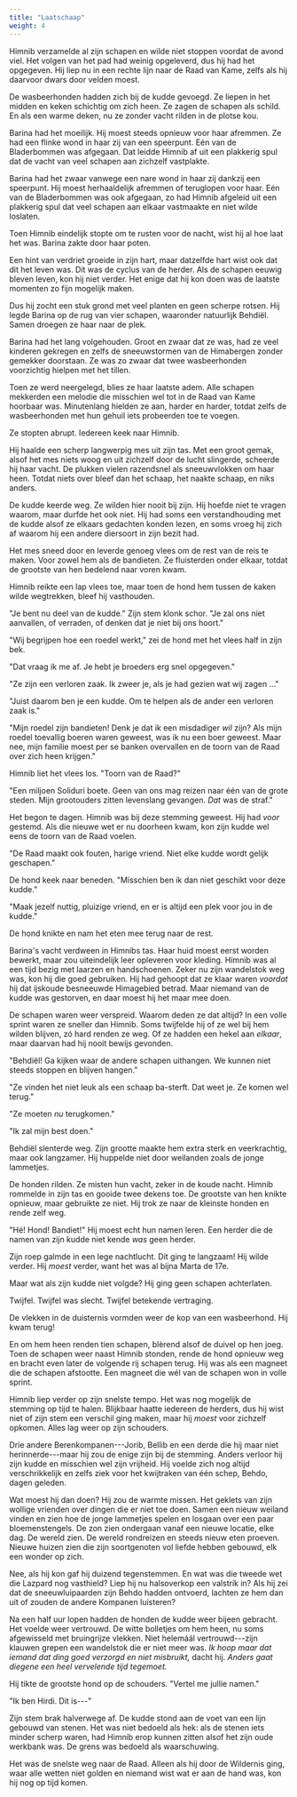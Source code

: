 ```yaml
---
title: "Laatschaap"
weight: 4
---
```


Himnib verzamelde al zijn schapen en wilde niet stoppen voordat de avond viel. Het volgen van het pad had weinig opgeleverd, dus hij had het opgegeven. Hij liep nu in een rechte lijn naar de Raad van Kame, zelfs als hij daarvoor dwars door velden moest.

De wasbeerhonden hadden zich bij de kudde gevoegd. Ze liepen in het midden en keken schichtig om zich heen. Ze zagen de schapen als schild. En als een warme deken, nu ze zonder vacht rilden in de plotse kou.

Barina had het moeilijk. Hij moest steeds opnieuw voor haar afremmen. Ze had een flinke wond in haar zij van een speerpunt. Eén van de Bladerbommen was afgegaan. Dat leidde Himnib af uit een plakkerig spul dat de vacht van veel schapen aan zichzelf vastplakte.

Barina had het zwaar vanwege een nare wond in haar zij dankzij een speerpunt. Hij moest herhaaldelijk afremmen of teruglopen voor haar. Eén van de Bladerbommen was ook afgegaan, zo had Himnib afgeleid uit een plakkerig spul dat veel schapen aan elkaar vastmaakte en niet wilde loslaten.

Toen Himnib eindelijk stopte om te rusten voor de nacht, wist hij al hoe laat het was. Barina zakte door haar poten. 

Een hint van verdriet groeide in zijn hart, maar datzelfde hart wist ook dat dit het leven was. Dit was de cyclus van de herder. Als de schapen eeuwig bleven leven, kon hij niet verder. Het enige dat hij kon doen was de laatste momenten zo fijn mogelijk maken.

Dus hij zocht een stuk grond met veel planten en geen scherpe rotsen. Hij legde Barina op de rug van vier schapen, waaronder natuurlijk Behdiël. Samen droegen ze haar naar de plek. 

Barina had het lang volgehouden. Groot en zwaar dat ze was, had ze veel kinderen gekregen en zelfs de sneeuwstormen van de Himabergen zonder gemekker doorstaan. Ze was zo zwaar dat twee wasbeerhonden voorzichtig hielpen met het tillen.

Toen ze werd neergelegd, blies ze haar laatste adem. Alle schapen mekkerden een melodie die misschien wel tot in de Raad van Kame hoorbaar was. Minutenlang hielden ze aan, harder en harder, totdat zelfs de wasbeerhonden met hun gehuil iets probeerden toe te voegen.

Ze stopten abrupt. Iedereen keek naar Himnib. 

Hij haalde een scherp langwerpig mes uit zijn tas. Met een groot gemak, alsof het mes niets woog en uit zichzelf door de lucht slingerde, scheerde hij haar vacht. De plukken vielen razendsnel als sneeuwvlokken om haar heen. Totdat niets over bleef dan het schaap, het naakte schaap, en niks anders.

De kudde keerde weg. Ze wilden hier nooit bij zijn. Hij hoefde niet te vragen waarom, maar durfde het ook niet. Hij had soms een verstandhouding met de kudde alsof ze elkaars gedachten konden lezen, en soms vroeg hij zich af waarom hij een andere diersoort in zijn bezit had.

Het mes sneed door en leverde genoeg vlees om de rest van de reis te maken. Voor zowel hem als de bandieten. Ze fluisterden onder elkaar, totdat de grootste van hen bedelend naar voren kwam. 

Himnib reikte een lap vlees toe, maar toen de hond hem tussen de kaken wilde wegtrekken, bleef hij vasthouden.

"Je bent nu deel van de kudde." Zijn stem klonk schor. "Je zal ons niet aanvallen, of verraden, of denken dat je niet bij ons hoort."

"Wij begrijpen hoe een roedel werkt," zei de hond met het vlees half in zijn bek.

"Dat vraag ik me af. Je hebt je broeders erg snel opgegeven."

"Ze zijn een verloren zaak. Ik zweer je, als je had gezien wat wij zagen ..."

"Juist daarom ben je een kudde. Om te helpen als de ander een verloren zaak is."

"Mijn roedel zijn bandieten! Denk je dat ik een misdadiger _wil_ zijn? Als mijn roedel toevallig boeren waren geweest, was ik nu een boer geweest. Maar nee, mijn familie moest per se banken overvallen en de toorn van de Raad over zich heen krijgen."

Himnib liet het vlees los. "Toorn van de Raad?"

"Een miljoen Soliduri boete. Geen van ons mag reizen naar één van de grote steden. Mijn grootouders zitten levenslang gevangen. _Dat_ was de straf."

Het begon te dagen. Himnib was bij deze stemming geweest. Hij had _voor_ gestemd. Als die nieuwe wet er nu doorheen kwam, kon zijn kudde wel eens de toorn van de Raad voelen.

"De Raad maakt ook fouten, harige vriend. Niet elke kudde wordt gelijk geschapen."

De hond keek naar beneden. "Misschien ben ik dan niet geschikt voor deze kudde."

"Maak jezelf nuttig, pluizige vriend, en er is altijd een plek voor jou in de kudde."

De hond knikte en nam het eten mee terug naar de rest.

Barina's vacht verdween in Himnibs tas. Haar huid moest eerst worden bewerkt, maar zou uiteindelijk leer opleveren voor kleding. Himnib was al een tijd bezig met laarzen en handschoenen. Zeker nu zijn wandelstok weg was, kon hij die goed gebruiken. Hij had gehoopt dat ze klaar waren _voordat_ hij dat ijskoude besneeuwde Himagebied betrad. Maar niemand van de kudde was gestorven, en daar moest hij het maar mee doen.

De schapen waren weer verspreid. Waarom deden ze dat altijd? In een volle sprint waren ze sneller dan Himnib. Soms twijfelde hij of ze wel bij hem wilden blijven, zó hard renden ze weg. Of ze hadden een hekel aan _elkaar_, maar daarvan had hij nooit bewijs gevonden.

"Behdiël! Ga kijken waar de andere schapen uithangen. We kunnen niet steeds stoppen en blijven hangen."

"Ze vinden het niet leuk als een schaap ba-sterft. Dat weet je. Ze komen wel terug."

"Ze moeten _nu_ terugkomen."

"Ik zal mijn best doen." 

Behdiël slenterde weg. Zijn grootte maakte hem extra sterk en veerkrachtig, maar ook langzamer. Hij huppelde niet door weilanden zoals de jonge lammetjes.

De honden rilden. Ze misten hun vacht, zeker in de koude nacht. Himnib rommelde in zijn tas en gooide twee dekens toe. De grootste van hen knikte opnieuw, maar gebruikte ze niet. Hij trok ze naar de kleinste honden en rende zelf weg.

"Hé! Hond! Bandiet!" Hij moest echt hun namen leren. Een herder die de namen van zijn kudde niet kende _was_ geen herder.

Zijn roep galmde in een lege nachtlucht. Dit ging te langzaam! Hij wilde verder. Hij _moest_ verder, want het was al bijna Marta de 17e.

Maar wat als zijn kudde niet volgde? Hij ging geen schapen achterlaten.

Twijfel. Twijfel was slecht. Twijfel betekende vertraging.

De vlekken in de duisternis vormden weer de kop van een wasbeerhond. Hij kwam terug! 

En om hem heen renden tien schapen, blèrend alsof de duivel op hen joeg. Toen de schapen weer naast Himnib stonden, rende de hond opnieuw weg en bracht even later de volgende rij schapen terug. Hij was als een magneet die de schapen afstootte. Een magneet die wél van de schapen won in volle sprint.

Himnib liep verder op zijn snelste tempo. Het was nog mogelijk de stemming op tijd te halen. Blijkbaar haatte iedereen de herders, dus hij wist niet of zijn stem een verschil ging maken, maar hij _moest_ voor zichzelf opkomen. Alles lag weer op zijn schouders. 

Drie andere Berenkompanen---Jorib, Bellib en een derde die hij maar niet herinnerde---maar hij zou de enige zijn bij de stemming. Anders verloor hij zijn kudde en misschien wel zijn vrijheid. Hij voelde zich nog altijd verschrikkelijk en zelfs ziek voor het kwijtraken van één schep, Behdo, dagen geleden.

Wat moest hij dan doen? Hij zou de warmte missen. Het geklets van zijn wollige vrienden over dingen die er niet toe doen. Samen een nieuw weiland vinden en zien hoe de jonge lammetjes spelen en losgaan over een paar bloemenstengels. De zon zien ondergaan vanaf een nieuwe locatie, elke dag. De wereld zien. De wereld rondreizen en steeds nieuw eten proeven. Nieuwe huizen zien die zijn soortgenoten vol liefde hebben gebouwd, elk een wonder op zich.

Nee, als hij kon gaf hij duizend tegenstemmen. En wat was die tweede wet die Lazpard nog vasthield? Liep hij nu halsoverkop een valstrik in? Als hij zei dat de sneeuwluipaarden zijn Behdo hadden ontvoerd, lachten ze hem dan uit of zouden de andere Kompanen luisteren?

Na een half uur lopen hadden de honden de kudde weer bijeen gebracht. Het voelde weer vertrouwd. De witte bolletjes om hem heen, nu soms afgewisseld met bruingrijze vlekken. Niet helemáál vertrouwd---zijn klauwen grepen een wandelstok die er niet meer was. _Ik hoop maar dat iemand dat ding goed verzorgd en niet misbruikt,_ dacht hij. _Anders gaat diegene een heel vervelende tijd tegemoet._

Hij tikte de grootste hond op de schouders. "Vertel me jullie namen."

"Ik ben Hirdi. Dit is---" 

Zijn stem brak halverwege af. De kudde stond aan de voet van een lijn gebouwd van stenen. Het was niet bedoeld als hek: als de stenen iets minder scherp waren, had Himnib erop kunnen zitten alsof het zijn oude werkbank was. De grens was bedoeld als waarschuwing.

Het was de snelste weg naar de Raad. Alleen als hij door de Wildernis ging, waar alle wetten niet golden en niemand wist wat er aan de hand was, kon hij nog op tijd komen.